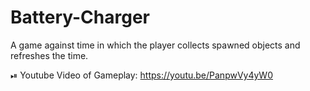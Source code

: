 # Battery-Charger
A game against time in which the player collects spawned objects and refreshes the time.

⏯ Youtube Video of Gameplay: https://youtu.be/PanpwVy4yW0

